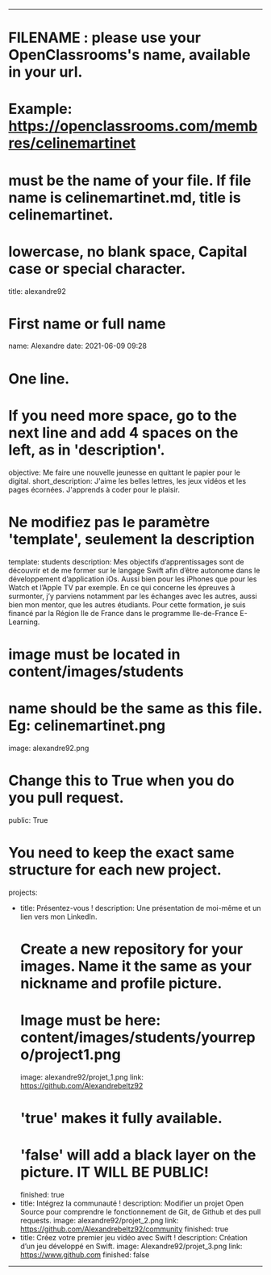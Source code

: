 ---

# FILENAME : please use your OpenClassrooms's name, available in your url.
# Example: https://openclassrooms.com/membres/celinemartinet
# must be the name of your file. If file name is celinemartinet.md, title is celinemartinet.
# lowercase, no blank space, Capital case or special character.
title: alexandre92

# First name or full name
name: Alexandre
date: 2021-06-09 09:28

# One line.
# If you need more space, go to the next line and add 4 spaces on the left, as in 'description'.
objective: Me faire une nouvelle jeunesse en quittant le papier pour le digital.
short_description: J'aime les belles lettres, les jeux vidéos et les pages écornées. J'apprends à coder pour le plaisir.

# Ne modifiez pas le paramètre 'template', seulement la description
template: students
description:
    Mes objectifs d’apprentissages sont de découvrir et de me former sur le langage Swift afin d’être autonome dans le développement d’application iOs. Aussi bien pour les iPhones que pour les Watch et l’Apple TV par exemple. En ce qui concerne les épreuves à surmonter, j’y parviens notamment par les échanges avec les autres, aussi bien mon mentor, que les autres étudiants. Pour cette formation, je suis financé par la Région Ile de France dans le programme Ile-de-France E-Learning.

# image must be located in content/images/students
# name should be the same as this file. Eg: celinemartinet.png
image: alexandre92.png

# Change this to True when you do you pull request.
public: True

# You need to keep the exact same structure for each new project.
projects:
  - title: Présentez-vous !
    description:    Une présentation de moi-même et un lien vers mon LinkedIn.
    # Create a new repository for your images. Name it the same as your nickname and profile picture.
    # Image must be here: content/images/students/yourrepo/project1.png
    image: alexandre92/projet_1.png
    link: https://github.com/Alexandrebeltz92
    # 'true' makes it fully available.
    # 'false' will add a black layer on the picture. IT WILL BE PUBLIC!
    finished: true
  - title: Intégrez la communauté !
    description:    Modifier un projet Open Source pour comprendre le fonctionnement de Git, de Github et des pull requests. 
    image: alexandre92/projet_2.png
    link: https://github.com/Alexandrebeltz92/community
    finished: true
  - title: Créez votre premier jeu vidéo avec Swift !
    description:    Création d’un jeu développé en Swift.
    image: Alexandre92/projet_3.png
    link: https://www.github.com
    finished: false
---